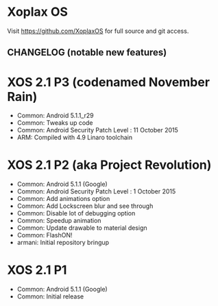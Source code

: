 Xoplax OS
===============

Visit https://github.com/XoplaxOS for full source and git access.


CHANGELOG (notable new features)
---------

# XOS 2.1 P3 (codenamed November Rain)
* Common: Android 5.1.1_r29
* Common: Tweaks up code
* Common: Android Security Patch Level : 11 October 2015
* ARM: Compiled with 4.9 Linaro toolchain

# XOS 2.1 P2 (aka Project Revolution)
* Common: Android 5.1.1 (Google)
* Common: Android Security Patch Level :  1 October 2015
* Common: Add animations option
* Common: Add Lockscreen blur and see through
* Common: Disable lot of debugging option
* Common: Speedup animation
* Common: Update drawable to material design
* Common: FlashON!
* armani: Initial repository bringup

# XOS 2.1 P1
* Common: Android 5.1.1 (Google)
* Common: Initial release
